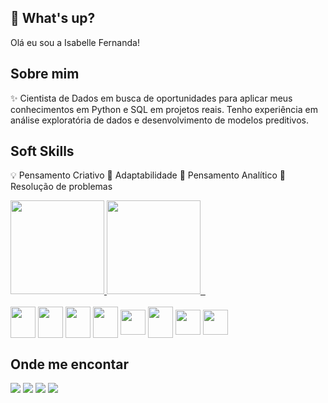 
## 👋 What's up? 

Olá eu sou a Isabelle Fernanda!




## Sobre mim
✨ Cientista de Dados em busca de oportunidades para aplicar meus conhecimentos em Python e SQL em projetos reais. Tenho experiência em análise exploratória de dados e desenvolvimento de modelos preditivos.

## Soft Skills

💡 Pensamento Criativo
🔁 Adaptabilidade
🔎 Pensamento Analítico
🔧 Resolução de problemas

<div>
  <a href="https://github.com/IsabelleFernanda">
  <img height="150px" src="https://github-readme-stats.vercel.app/api?username=IsabelleFernanda&show_icons=true&theme=dracula&include_all_commits=true&count_private=true"/>
  <img height="150px" src="https://github-readme-stats.vercel.app/api/top-langs/?username=IsabelleFernanda&layout=compact&langs_count=16&theme=dracula"/>   

  </a>
</div>


<div style="display: inline_block"><br>
 <img align="center" height="50" width="40" src="https://cdn.jsdelivr.net/gh/devicons/devicon@latest/icons/python/python-original.svg"/>
  <img align="center" height="50" width="40" src="https://cdn.jsdelivr.net/gh/devicons/devicon@latest/icons/pandas/pandas-original.svg" />
  <img align="center" height="50" width="40" src="https://cdn.jsdelivr.net/gh/devicons/devicon@latest/icons/matplotlib/matplotlib-original.svg" />
  <img align="center" height="50" width="40" src="https://cdn.jsdelivr.net/gh/devicons/devicon@latest/icons/scikitlearn/scikitlearn-original.svg"/>
  <img align="center" height="40" width="40" src="https://cdn.jsdelivr.net/gh/devicons/devicon@latest/icons/azuresqldatabase/azuresqldatabase-original.svg"/>
  <img align="center" height="50" width="40" src="https://cdn.jsdelivr.net/gh/devicons/devicon@latest/icons/jupyter/jupyter-original-wordmark.svg"/>
  <img align="center" height="40" width="40" src="https://cdn.jsdelivr.net/gh/devicons/devicon@latest/icons/anaconda/anaconda-original.svg" />
  <img align="center" height="40" width="40" src="https://cdn.jsdelivr.net/gh/devicons/devicon@latest/icons/vscode/vscode-original.svg" />
</div>



## Onde me encontar


<div> 
 <a href="https://www.linkedin.com/in/isabelle-f-silva/" target="_blank"><img src="https://img.shields.io/badge/-LinkedIn-%230077B5?style=for-the-badge&logo=linkedin&logoColor=white" target="_blank"></a> 
 <a href = "mailto:isabelle.f.cesario@gmail.com"><img src="https://img.shields.io/badge/-Gmail-%23333?style=for-the-badge&logo=gmail&logoColor=white" target="_blank"></a>
 <a href="https://www.instagram.com/is.a.cesario/" target="_blank"><img src="https://img.shields.io/badge/-Instagram-%23E4405F?style=for-the-badge&logo=instagram&logoColor=white" target="_blank"></a>
 <a href="https://discord.gg/wagxzStdcR" target="_blank"><img src="https://img.shields.io/badge/Discord-7289DA?style=for-the-badge&logo=discord&logoColor=white" target="_blank"></a> 
  
 
  
</div>
